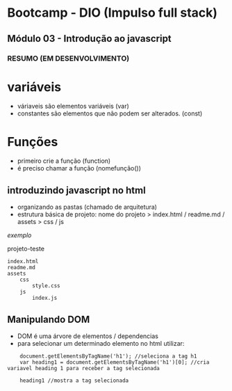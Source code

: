 # Bootcamp - DIO (Impulso full stack)

## Módulo 03 - Introdução ao javascript

### RESUMO (EM DESENVOLVIMENTO)

# variáveis

- váriaveis são elementos variáveis (var)
- constantes são elementos que não podem ser alterados. (const)

# Funções

- primeiro crie a função (function)
- é preciso chamar a função (nomefunção())

## introduzindo javascript no html

- organizando as pastas (chamado de arquitetura)
- estrutura básica de projeto: nome do projeto > index.html / readme.md / assets > css / js 

_exemplo_ 

projeto-teste

    index.html
    readme.md
    assets
        css
            style.css
        js
            index.js

## Manipulando DOM

- DOM é uma árvore de elementos / dependencias 
- para selecionar um determinado elemento no html utilizar:

``` 
    document.getElementsByTagName('h1'); //seleciona a tag h1
    var heading1 = document.getElementsByTagName('h1')[0]; //cria variavel heading 1 para receber a tag selecionada

    heading1 //mostra a tag selecionada
```



